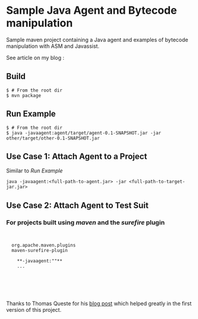# Sample Java Agent and Bytecode manipulation 

Sample maven project containing a Java agent and examples of bytecode manipulation with ASM and Javassist.

See article on my blog : 


## Build

```
$ # From the root dir
$ mvn package
```

## Run Example

```
$ # From the root dir
$ java -javaagent:agent/target/agent-0.1-SNAPSHOT.jar -jar other/target/other-0.1-SNAPSHOT.jar
```

## Use Case 1: Attach Agent to a Project

Similar to _Run Example_
```
java -javaagent:<full-path-to-agent.jar> -jar <full-path-to-target-jar.jar>
```

## Use Case 2: Attach Agent to Test Suit

### For projects built using _maven_ and the  _surefire_ plugin

<pre>
<code>
<plugin>
  <groupId>org.apache.maven.plugins</groupId>
  <artifactId>maven-surefire-plugin</artifactId>
  <configuration>
    **<argLine>-javaagent:"<full-path-to-agent.jar>"</argLine>**
    ...
  </configuration>
</plugin>
</pre>
</code>

Thanks to Thomas Queste for his [blog post](http://tomsquest.com/blog/2014/01/intro-java-agent-and-bytecode-manipulation/) which helped greatly in the first version of this project.
